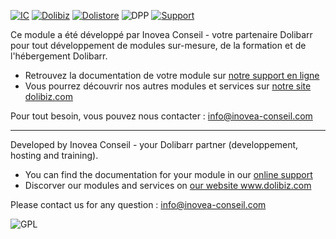 <a href="https://www.inovea-conseil.com" target="_blank">![IC](https://www.dolibiz.com/wp-content/uploads/2017/09/inovea.png "Inovea Conseil expert Dolibarr")</a>
<a href="https://www.dolibiz.com" target="_blank">![Dolibiz](https://www.dolibiz.com/wp-content/uploads/2017/09/dolibiz.png "Consultez dolibiz.com")</a>
<a href="https://www.dolistore.com/fr/recherche?search_query=inovea+conseil&submit_search=&orderby=reference&orderway=desc" target="_blank">![Dolistore](https://www.dolibiz.com/wp-content/uploads/2017/09/dolistore.png "Consultez dolistore.com")</a>
![DPP](https://www.dolibiz.com/wp-content/uploads/2017/09/dpp.png "Inovea Conseil Dolibarr Preferred Partner")
<a href="https://www.dolibiz.com/support/" target="_blank">![Support](https://www.dolibiz.com/wp-content/uploads/2017/09/support.png "Support")</a>

Ce module a été développé par Inovea Conseil - votre partenaire Dolibarr pour tout développement de modules sur-mesure, de la formation et de l'hébergement Dolibarr.
* Retrouvez la documentation de votre module sur <a href="https://www.dolibiz.com/support/" target="_blank">notre support en ligne</a>
* Vous pourrez découvrir nos autres modules et services sur <a href="https://www.dolibiz.com" target="_blank">notre site dolibiz.com</a>

Pour tout besoin, vous pouvez nous contacter : <a href="mailto:info@inovea-conseil.com">info@inovea-conseil.com</a>

-------------------------

Developed by Inovea Conseil - your Dolibarr partner (developpement, hosting and training).
* You can find the documentation for your module in our <a href="https://www.dolibiz.com/support/" target="_blank">online support</a>
* Discorver our modules and services on <a href="https://www.dolibiz.com" target="_blank">our website www.dolibiz.com</a>

Please contact us for any question : <a href="mailto:info@inovea-conseil.com">info@inovea-conseil.com</a>


![GPL](https://www.dolibiz.com/wp-content/uploads/2017/09/gpl.png "Licence GPL v3")